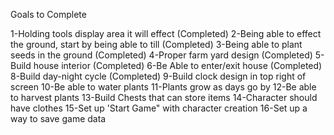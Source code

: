 Goals to Complete

1-Holding tools display area it will effect (Completed)
2-Being able to effect the ground, start by being able to till (Completed)
3-Being able to plant seeds in the ground (Completed)
4-Proper farm yard design (Completed)
5-Build house interior (Completed)
6-Be Able to enter/exit house (Completed)
8-Build day-night cycle (Completed)
9-Build clock design in top right of screen
10-Be able to water plants
11-Plants grow as days go by
12-Be able to harvest plants
13-Build Chests that can store items
14-Character should have clothes
15-Set up 'Start Game" with character creation
16-Set up a way to save game data

